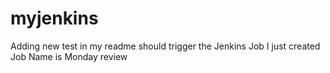 # myjenkins

Adding new test in my readme should trigger the Jenkins Job I just created
Job Name is Monday review
